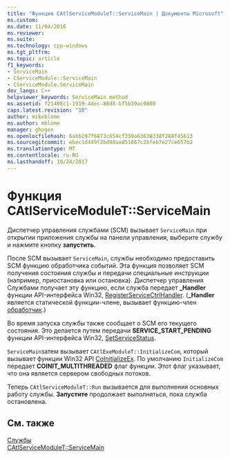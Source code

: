 ```yaml
---
title: "Функция CAtlServiceModuleT::ServiceMain | Документы Microsoft"
ms.custom: 
ms.date: 11/04/2016
ms.reviewer: 
ms.suite: 
ms.technology: cpp-windows
ms.tgt_pltfrm: 
ms.topic: article
f1_keywords:
- ServiceMain
- CServiceModule::ServiceMain
- CServiceModule.ServiceMain
dev_langs: C++
helpviewer_keywords: ServiceMain method
ms.assetid: f21408c1-1919-4dec-88d8-bf5b39ac9808
caps.latest.revision: "10"
author: mikeblome
ms.author: mblome
manager: ghogen
ms.openlocfilehash: 6abb297f6873c654cf359a63638338f288f45613
ms.sourcegitcommit: ebec1d449f2bd98aa851667c2bfeb7e27ce657b2
ms.translationtype: MT
ms.contentlocale: ru-RU
ms.lasthandoff: 10/24/2017
---
```

# <a name="catlservicemoduletservicemain-function"></a>Функция CAtlServiceModuleT::ServiceMain
Диспетчер управления службами (SCM) вызывает `ServiceMain` при открытии приложения службы на панели управления, выберите службу и нажмите кнопку **запустить**.  
  
 После SCM вызывает `ServiceMain`, службы необходимо предоставить SCM функцию обработчика событий. Эта функция позволяет SCM получения состояния службы и передачи специальные инструкции (например, приостановка или остановка). Диспетчер управления Службами получает эту функцию, если служба передает **_Handler** функции API-интерфейса Win32, [RegisterServiceCtrlHandler](http://msdn.microsoft.com/library/windows/desktop/ms685054). (**_Handler** является статической функции-члене, вызывает функцию-член [обработчик](../atl/reference/catlservicemodulet-class.md#handler).)  
  
 Во время запуска службы также сообщает о SCM его текущего состояния. Это делается путем передачи **SERVICE_START_PENDING** функции API-интерфейса Win32, [SetServiceStatus](http://msdn.microsoft.com/library/windows/desktop/ms686241).  
  
 `ServiceMain`затем вызывает `CAtlExeModuleT::InitializeCom`, который вызывает функции Win32 API [CoInitializeEx](http://msdn.microsoft.com/library/windows/desktop/ms695279). По умолчанию `InitializeCom` передает **COINIT_MULTITHREADED** флаг функции. Этот флаг указывает, что она является сервером свободных потоков.  
  
 Теперь `CAtlServiceModuleT::Run` вызывается для выполнения основных работу службы. **Запустите** продолжает выполняться, пока служба остановлена.  
  
## <a name="see-also"></a>См. также  
 [Службы](../atl/atl-services.md)   
 [CAtlServiceModuleT::ServiceMain](../atl/reference/catlservicemodulet-class.md#servicemain)

